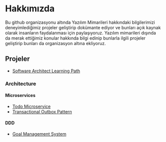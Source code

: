 # Hakkımızda

Bu github organizasyonu altında Yazılım Mimarileri hakkındaki bilgilerimizi deneyimlediğimiz projeler geliştirip dokümante ediyor ve bunları açık kaynak olarak insanların faydalanması için paylaşıyoruz. Yazılım mimarileri dışında da merak ettiğimiz konular hakkında bilgi edinip bunlarla ilgili projeler geliştirip bunları da organizasyon altına ekliyoruz.

## Projeler

- [Software Architect Learning Path](https://github.com/DTVegaArchChapter/SoftwareArchitectLearningPath)

### Architecture

#### Microservices

- [Todo Microservice](https://github.com/DTVegaArchChapter/Architecture/tree/main/microservices/TodoMicroservice)
- [Transactional Outbox Pattern](https://github.com/DTVegaArchChapter/Architecture/tree/main/microservices/OutboxPattern)

#### DDD

- [Goal Management System](https://github.com/DTVegaArchChapter/Architecture/tree/main/ddd/goal-management-system)
